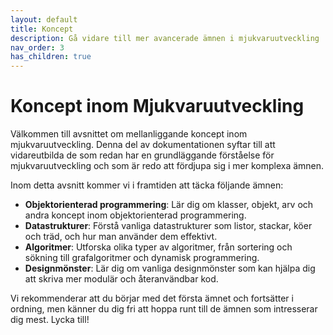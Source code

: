 ```yaml
---
layout: default
title: Koncept
description: Gå vidare till mer avancerade ämnen i mjukvaruutveckling
nav_order: 3
has_children: true
---
```

# Koncept inom Mjukvaruutveckling

Välkommen till avsnittet om mellanliggande koncept inom mjukvaruutveckling. Denna del av dokumentationen syftar till att vidareutbilda de som redan har en grundläggande förståelse för mjukvaruutveckling och som är redo att fördjupa sig i mer komplexa ämnen.

Inom detta avsnitt kommer vi i framtiden att täcka följande ämnen:

- **Objektorienterad programmering**: Lär dig om klasser, objekt, arv och andra koncept inom objektorienterad programmering.
- **Datastrukturer**: Förstå vanliga datastrukturer som listor, stackar, köer och träd, och hur man använder dem effektivt.
- **Algoritmer**: Utforska olika typer av algoritmer, från sortering och sökning till grafalgoritmer och dynamisk programmering.
- **Designmönster**: Lär dig om vanliga designmönster som kan hjälpa dig att skriva mer modulär och återanvändbar kod.

Vi rekommenderar att du börjar med det första ämnet och fortsätter i ordning, men känner du dig fri att hoppa runt till de ämnen som intresserar dig mest. Lycka till!
